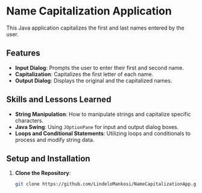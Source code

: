 # Name Capitalization Application

This Java application capitalizes the first and last names entered by the user. 

## Features

- **Input Dialog**: Prompts the user to enter their first and second name.
- **Capitalization**: Capitalizes the first letter of each name.
- **Output Dialog**: Displays the original and the capitalized names.

## Skills and Lessons Learned

- **String Manipulation**: How to manipulate strings and capitalize specific characters.
- **Java Swing**: Using `JOptionPane` for input and output dialog boxes.
- **Loops and Conditional Statements**: Utilizing loops and conditionals to process and modify string data.

## Setup and Installation

1. **Clone the Repository**:
   ```sh
   git clone https://github.com/LindeloMankosi/NameCapitalizationApp.git
